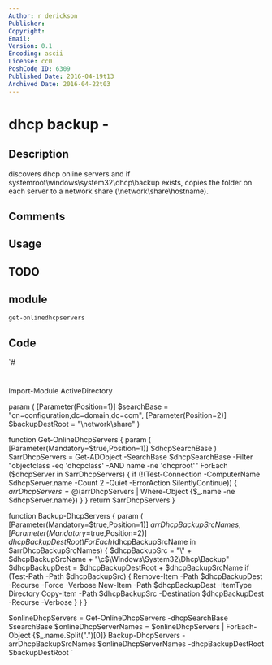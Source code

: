 ```yaml
---
Author: r derickson
Publisher: 
Copyright: 
Email: 
Version: 0.1
Encoding: ascii
License: cc0
PoshCode ID: 6309
Published Date: 2016-04-19t13
Archived Date: 2016-04-22t03
---
```


# dhcp backup - 

## Description

discovers dhcp online servers and if systemroot\windows\system32\dhcp\backup exists, copies the folder on each server to a network share (\\network\share\hostname).

## Comments



## Usage



## TODO



## module

`get-onlinedhcpservers`

## Code

`#
 #
 Import-Module ActiveDirectory
 
 param (
     [Parameter(Position=1)]
     $searchBase = "cn=configuration,dc=domain,dc=com",
     [Parameter(Position=2)]
     $backupDestRoot = "\\network\share\"
 )
 
 function Get-OnlineDhcpServers {
     param (
         [Parameter(Mandatory=$true,Position=1)]
         $dhcpSearchBase
         )
     $arrDhcpServers = Get-ADObject -SearchBase $dhcpSearchBase -Filter "objectclass -eq 'dhcpclass' -AND name -ne 'dhcproot'"
     ForEach ($dhcpServer in $arrDhcpServers) {
         if (!(Test-Connection -ComputerName $dhcpServer.name -Count 2 -Quiet -ErrorAction SilentlyContinue)) {
             $arrDhcpServers = @($arrDhcpServers | Where-Object {$_.name -ne $dhcpServer.name})
         }
     }
     return $arrDhcpServers
 }
 
 function Backup-DhcpServers {
     param (
         [Parameter(Mandatory=$true,Position=1)]
         $arrDhcpBackupSrcNames,
         [Parameter(Mandatory=$true,Position=2)]
         $dhcpBackupDestRoot
     )
     ForEach ($dhcpBackupSrcName in $arrDhcpBackupSrcNames) {
         $dhcpBackupSrc = "\\" + $dhcpBackupSrcName + "\c$\Windows\System32\Dhcp\Backup"
         $dhcpBackupDest = $dhcpBackupDestRoot + $dhcpBackupSrcName
         if (Test-Path -Path $dhcpBackupSrc) {
             Remove-Item -Path $dhcpBackupDest -Recurse -Force -Verbose
             New-Item -Path $dhcpBackupDest -ItemType Directory
             Copy-Item -Path $dhcpBackupSrc -Destination $dhcpBackupDest -Recurse -Verbose
         }
     }
 }
 
 $onlineDhcpServers = Get-OnlineDhcpServers -dhcpSearchBase $searchBase
 $onlineDhcpServerNames = $onlineDhcpServers | ForEach-Object {$_.name.Split(".")[0]}
 Backup-DhcpServers -arrDhcpBackupSrcNames $onlineDhcpServerNames -dhcpBackupDestRoot $backupDestRoot
`

